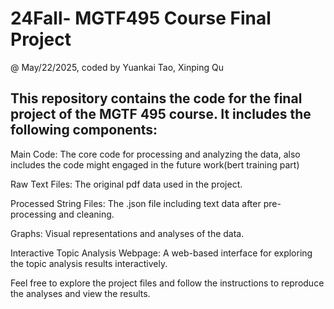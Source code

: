 # 24Fall- MGTF495 Course Final Project
@ May/22/2025, coded by Yuankai Tao, Xinping Qu

## This repository contains the code for the final project of the MGTF 495 course. It includes the following components:

Main Code: The core code for processing and analyzing the data, also includes the code might engaged in the future work(bert training part)

Raw Text Files: The original pdf data used in the project.

Processed String Files: The .json file including text data after pre-processing and cleaning.

Graphs: Visual representations and analyses of the data.

Interactive Topic Analysis Webpage: A web-based interface for exploring the topic analysis results interactively.

Feel free to explore the project files and follow the instructions to reproduce the analyses and view the results.
